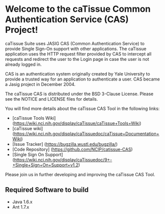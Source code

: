Welcome to the caTissue Common Authentication Service (CAS) Project!
=====================================

caTissue Suite uses JASIG CAS (Common Authentication Service) to provide Single Sign-On support with other applications. The caTissue application uses the HTTP request filter provided by CAS to intercept all requests and redirect the user to the Login page in case the user is not already logged in.

CAS is an authentication system originally created by Yale University to provide a trusted way for an application to authenticate a user. CAS became a Jasig project in December 2004.

The caTissue CAS is distributed under the BSD 3-Clause License.
Please see the NOTICE and LICENSE files for details.

You will find more details about the caTissue CAS Tool in the following links:
 * [caTissue Tools Wiki] (https://wiki.nci.nih.gov/display/caTissue/caTissue+Tools+Wiki)
 * [caTissue wiki] (https://wiki.nci.nih.gov/display/caTissuedoc/caTissue+Documentation+Wiki)
 * [Issue Tracker] (https://bugzilla.wustl.edu/bugzilla/)
 * [Code Repository] (https://github.com/NCIP/catissue-CAS)
 * [Single Sign On Support] (https://wiki.nci.nih.gov/display/caTissuedoc/9+-+Single+Sign+On+Support+v1.2)

Please join us in further developing and improving the caTissue CAS Tool.

## Required Software to build
* Java 1.6.x
* Ant 1.7.x
 
